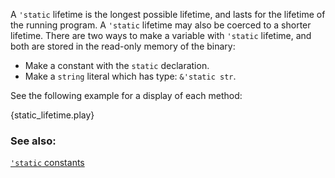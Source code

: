 A `'static` lifetime is the longest possible lifetime, and lasts for 
the lifetime of the running program. A `'static` lifetime may also be 
coerced to a shorter lifetime. There are two ways to make a variable 
with `'static` lifetime, and both are stored in the read-only memory
of the binary:

* Make a constant with the `static` declaration.
* Make a `string` literal which has type: `&'static str`.

See the following example for a display of each method:

{static_lifetime.play}

### See also:

[`'static` constants][static_const]

[static_const]: /custom_types/constants.html
